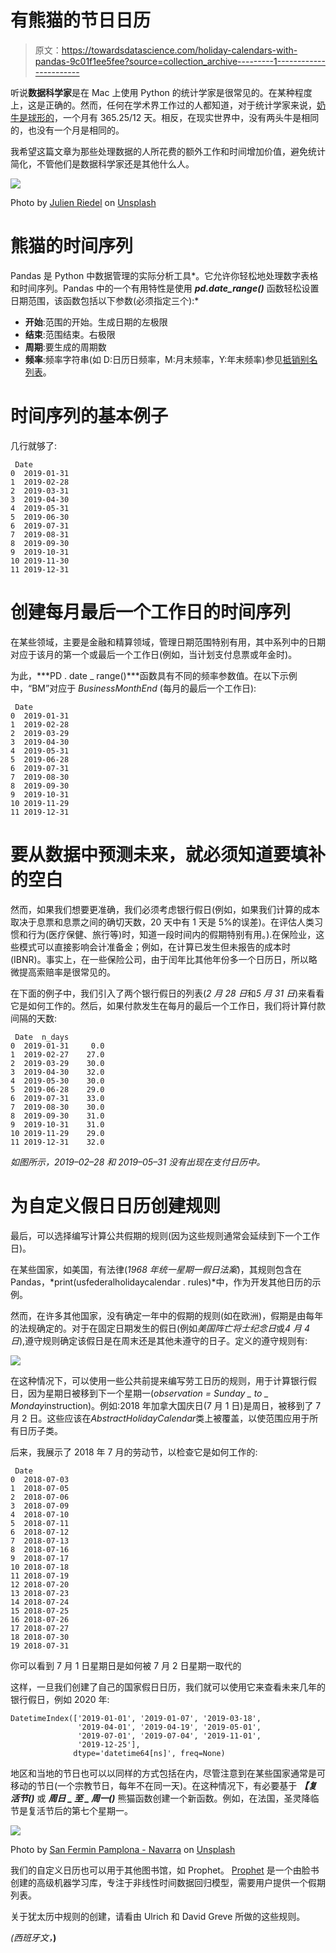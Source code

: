 # 有熊猫的节日日历

> 原文：<https://towardsdatascience.com/holiday-calendars-with-pandas-9c01f1ee5fee?source=collection_archive---------1----------------------->

听说**数据科学家**是在 Mac 上使用 Python 的统计学家是很常见的。在某种程度上，这是正确的。然而，任何在学术界工作过的人都知道，对于统计学家来说，[奶牛是球形的](https://en.wikipedia.org/wiki/Spherical_cow)，一个月有 365.25/12 天。相反，在现实世界中，没有两头牛是相同的，也没有一个月是相同的。

我希望这篇文章为那些处理数据的人所花费的额外工作和时间增加价值，避免统计简化，不管他们是数据科学家还是其他什么人。

![](img/be250d89bd9b9651b576150ffb55e174.png)

Photo by [Julien Riedel](https://unsplash.com/@djulien?utm_source=medium&utm_medium=referral) on [Unsplash](https://unsplash.com?utm_source=medium&utm_medium=referral)

# 熊猫的时间序列

Pandas 是 Python 中数据管理的实际分析工具*。它允许你轻松地处理数字表格和时间序列。Pandas 中的一个有用特性是使用 ***pd.date_range()*** 函数轻松设置日期范围，该函数包括以下参数(必须指定三个):*

*   **开始**:范围的开始。生成日期的左极限
*   **结束**:范围结束。右极限
*   **周期**:要生成的周期数
*   **频率**:频率字符串(如 D:日历日频率，M:月末频率，Y:年末频率)参见[抵销别名列表](https://pandas.pydata.org/pandas-docs/stable/user_guide/timeseries.html#offset-aliases)。

# **时间序列的基本例子**

几行就够了:

```
 Date
0  2019-01-31
1  2019-02-28
2  2019-03-31
3  2019-04-30
4  2019-05-31
5  2019-06-30
6  2019-07-31
7  2019-08-31
8  2019-09-30
9  2019-10-31
10 2019-11-30
11 2019-12-31
```

# **创建每月最后一个工作日的时间序列**

在某些领域，主要是金融和精算领域，管理日期范围特别有用，其中系列中的日期对应于该月的第一个或最后一个工作日(例如，当计划支付息票或年金时)。

为此，***PD . date _ range()***函数具有不同的频率参数值。在以下示例中，“BM”对应于 *BusinessMonthEnd* (每月的最后一个工作日):

```
 Date
0  2019-01-31
1  2019-02-28
2  2019-03-29
3  2019-04-30
4  2019-05-31
5  2019-06-28
6  2019-07-31
7  2019-08-30
8  2019-09-30
9  2019-10-31
10 2019-11-29
11 2019-12-31
```

# **要从数据中预测未来，就必须知道要填补的空白**

然而，如果我们想要更准确，我们必须考虑银行假日(例如，如果我们计算的成本取决于息票和息票之间的确切天数，20 天中有 1 天是 5%的误差)。在评估人类习惯和行为(医疗保健、旅行等)时，知道一段时间内的假期特别有用。).在保险业，这些模式可以直接影响会计准备金；例如，在计算已发生但未报告的成本时(IBNR)。事实上，在一些保险公司，由于闰年比其他年份多一个日历日，所以略微提高索赔率是很常见的。

在下面的例子中，我们引入了两个银行假日的列表(*2 月 28 日*和*5 月 31 日*)来看看它是如何工作的。然后，如果付款发生在每月的最后一个工作日，我们将计算付款间隔的天数:

```
 Date  n_days
0  2019-01-31     0.0
1  2019-02-27    27.0
2  2019-03-29    30.0
3  2019-04-30    32.0
4  2019-05-30    30.0
5  2019-06-28    29.0
6  2019-07-31    33.0
7  2019-08-30    30.0
8  2019-09-30    31.0
9  2019-10-31    31.0
10 2019-11-29    29.0
11 2019-12-31    32.0
```

*如图所示，2019–02–28 和 2019–05–31 没有出现在支付日历中。*

# **为自定义假日日历创建规则**

最后，可以选择编写计算公共假期的规则(因为这些规则通常会延续到下一个工作日)。

在某些国家，如美国，有法律(*1968 年统一星期一假日法案*)，其规则包含在 Pandas，*print(usfederalholidaycalendar . rules)*中，作为开发其他日历的示例。

然而，在许多其他国家，没有确定一年中的假期的规则(如在欧洲)，假期是由每年的法规确定的。对于在固定日期发生的假日(例如*美国阵亡将士纪念日*或*4 月 4 日*),遵守规则确定该假日是在周末还是其他未遵守的日子。定义的遵守规则有:

![](img/567b679c02b227ad56decd3d662a209c.png)

在这种情况下，可以使用一些公共前提来编写劳工日历的规则，用于计算银行假日，因为星期日被移到下一个星期一(*observation = Sunday _ to _ Monday*instruction)。例如:2018 年加拿大国庆日(7 月 1 日)是周日，被移到了 7 月 2 日。这些应该在*AbstractHolidayCalendar*类上被覆盖，以使范围应用于所有日历子类。

后来，我展示了 2018 年 7 月的劳动节，以检查它是如何工作的:

```
 Date
0  2018-07-03
1  2018-07-05
2  2018-07-06
3  2018-07-09
4  2018-07-10
5  2018-07-11
6  2018-07-12
7  2018-07-13
8  2018-07-16
9  2018-07-17
10 2018-07-18
11 2018-07-19
12 2018-07-20
13 2018-07-23
14 2018-07-24
15 2018-07-25
16 2018-07-26
17 2018-07-27
18 2018-07-30
19 2018-07-31
```

你可以看到 7 月 1 日星期日是如何被 7 月 2 日星期一取代的

这样，一旦我们创建了自己的国家假日日历，我们就可以使用它来查看未来几年的银行假日，例如 2020 年:

```
DatetimeIndex(['2019-01-01', '2019-01-07', '2019-03-18', 
               '2019-04-01', '2019-04-19', '2019-05-01', 
               '2019-07-01', '2019-07-04', '2019-11-01', 
               '2019-12-25'],
              dtype='datetime64[ns]', freq=None)
```

地区和当地的节日也可以以同样的方式包括在内，尽管注意到在某些国家通常是可移动的节日(一个宗教节日，每年不在同一天)。在这种情况下，有必要基于 ***【复活节()*** 或 ***周日 _ 至 _ 周一()*** 熊猫函数创建一个新函数。例如，在法国，圣灵降临节是复活节后的第七个星期一。

![](img/810c6ee653c0b9678a2e8600e3a53c54.png)

Photo by [San Fermin Pamplona - Navarra](https://unsplash.com/@sanfermin?utm_source=medium&utm_medium=referral) on [Unsplash](https://unsplash.com?utm_source=medium&utm_medium=referral)

我们的自定义日历也可以用于其他图书馆，如 Prophet。 [Prophet](https://facebook.github.io/prophet/docs/quick_start.html) 是一个由脸书创建的高级机器学习库，专注于非线性时间数据回归模型，需要用户提供一个假期列表。

关于犹太历中规则的创建，请看由 Ulrich 和 David Greve 所做的这些规则。

*(西班牙文，*[](https://analisisydecision.es/calendario-dias-laborales-pandas/)**)**